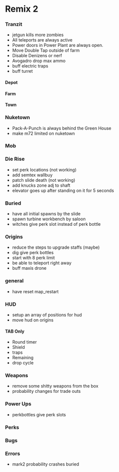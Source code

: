 # Remix 2

### Tranzit
* jetgun kills more zombies
* All teleports are always active
* Power doors in Power Plant are always open.
* Move Double Tap outside of farm
* Disable Denizens or nerf
* Avogadro drop max ammo
* buff electric traps
* buff turret

#### Depot

#### Farm

#### Town

### Nuketown
* Pack-A-Punch is always behind the Green House
* make m72 limited on nuketown

### Mob

### Die Rise
* set perk locations (not working)
* add semtex wallbuy
* patch slide death (not working)
* add knucks zone adj to shaft
* elevator goes up after standing on it for 5 seconds

### Buried
* have all initial spawns by the slide 
* spawn turbine workbench by saloon
* witches give perk slot instead of perk bottle

### Origins
<!-- * add staffs to box once they are crafted -->
* reduce the steps to upgrade staffs (maybe)
* dig give perk bottles
* start with 8 perk limit
* be able to teleport right away
* buff maxis drone

### general
* have reset map_restart

### HUD
* setup an array of positions for hud
* move hud on origins
#### TAB Only
* Round timer
* Shield
* traps
* Remaining
* drop cycle

### Weapons
* remove some shitty weapons from the box
* probability changes for trade outs

### Power Ups
* perkbottles give perk slots

### Perks

### Bugs

### Errors
* mark2 probability crashes buried